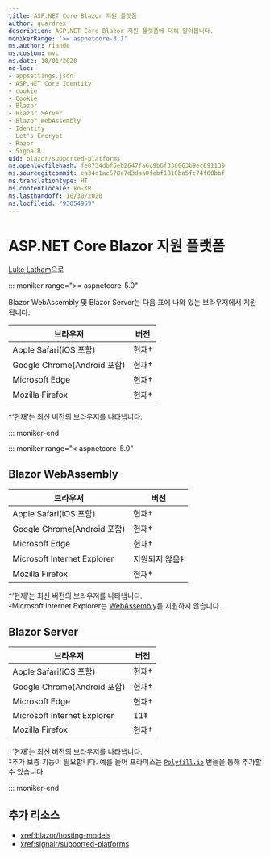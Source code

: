 ```yaml
---
title: ASP.NET Core Blazor 지원 플랫폼
author: guardrex
description: ASP.NET Core Blazor 지원 플랫폼에 대해 알아봅니다.
monikerRange: '>= aspnetcore-3.1'
ms.author: riande
ms.custom: mvc
ms.date: 10/01/2020
no-loc:
- appsettings.json
- ASP.NET Core Identity
- cookie
- Cookie
- Blazor
- Blazor Server
- Blazor WebAssembly
- Identity
- Let's Encrypt
- Razor
- SignalR
uid: blazor/supported-platforms
ms.openlocfilehash: fe0734dbf6eb2647fa6c9b6f336063b9ec091139
ms.sourcegitcommit: ca34c1ac578e7d3daa0febf1810ba5fc74f60bbf
ms.translationtype: HT
ms.contentlocale: ko-KR
ms.lasthandoff: 10/30/2020
ms.locfileid: "93054959"
---
```

# <a name="aspnet-core-no-locblazor-supported-platforms"></a>ASP.NET Core Blazor 지원 플랫폼

[Luke Latham](https://github.com/guardrex)으로

::: moniker range=">= aspnetcore-5.0"

Blazor WebAssembly 및 Blazor Server는 다음 표에 나와 있는 브라우저에서 지원됩니다.

| 브라우저                          | 버전         |
| -------------------------------- | --------------- |
| Apple Safari(iOS 포함)      | 현재&dagger; |
| Google Chrome(Android 포함) | 현재&dagger; |
| Microsoft Edge                   | 현재&dagger; |
| Mozilla Firefox                  | 현재&dagger; |  

&dagger;‘현재’는 최신 버전의 브라우저를 나타냅니다.  

::: moniker-end

::: moniker range="< aspnetcore-5.0"

## Blazor WebAssembly

| 브라우저                          | 버전               |
| -------------------------------- | --------------------- |
| Apple Safari(iOS 포함)      | 현재&dagger;       |
| Google Chrome(Android 포함) | 현재&dagger;       |
| Microsoft Edge                   | 현재&dagger;       |
| Microsoft Internet Explorer      | 지원되지 않음&Dagger; |
| Mozilla Firefox                  | 현재&dagger;       |  

&dagger;‘현재’는 최신 버전의 브라우저를 나타냅니다.  
&Dagger;Microsoft Internet Explorer는 [WebAssembly](https://webassembly.org)를 지원하지 않습니다.

## Blazor Server

| 브라우저                          | 버전         |
| -------------------------------- | --------------- |
| Apple Safari(iOS 포함)      | 현재&dagger; |
| Google Chrome(Android 포함) | 현재&dagger; |
| Microsoft Edge                   | 현재&dagger; |
| Microsoft Internet Explorer      | 11&Dagger;      |
| Mozilla Firefox                  | 현재&dagger; |

&dagger;‘현재’는 최신 버전의 브라우저를 나타냅니다.  
&Dagger;추가 보충 기능이 필요합니다. 예를 들어 프라미스는 [`Polyfill.io`](https://polyfill.io/v3/) 번들을 통해 추가할 수 있습니다.

::: moniker-end

## <a name="additional-resources"></a>추가 리소스

* <xref:blazor/hosting-models>
* <xref:signalr/supported-platforms>
